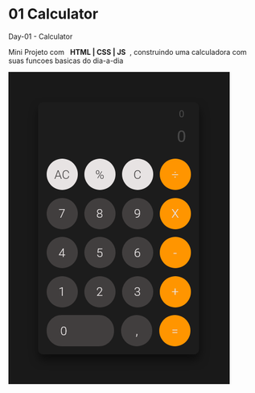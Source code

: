# 01 Calculator
Day-01 - Calculator

Mini Projeto com &nbsp; **HTML | CSS | JS** &nbsp;, construindo uma calculadora com suas funcoes basicas do dia-a-dia 

![calculator](./img/calc.png)
